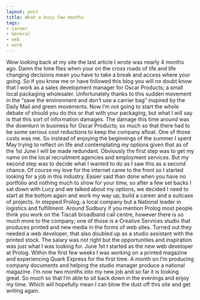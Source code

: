 ```yaml
---
layout: post
title: What a busy few months
tags:
- career
- General
- web
- work
---
```


Wow looking back at my site the last article I wrote was nearly 4 months ago. Damn the time flies when your on the cross roads of life and life changing decisions mean you have to take a break and access where your going. So if you know me or have followed this blog you will no doubt know that I work as a sales development manager for Oscar Products; a small local packaging wholesaler. Unfortunately thanks to this sudden movement in the “save the environment and don’t use a carrier bag” inspired by the Daily Mail and green movements. Now I’m not going to start the whole debate of should you do this or that with your packaging, but what I will say is that this sort of information damages. The damage this time around was the downturn in business for Oscar Products; so much so that there had to be some serious cost reductions to keep the company afloat. One of those costs was me. So instead of enjoying the beginnings of the summer I spent May trying to reflect on life and contemplating my options given that as of the 1st June I will be made redundant. Obviously the first step was to get my name on the local recruitment agencies and employment services. But my second step was to decide what I wanted to do as I saw this as a second chance. Of course my love for the internet came to the front so I started looking for a job in this industry. Easier said than done when you have no portfolio and nothing much to show for your time, so after a few set backs I sat down with Lucy and we talked about my options, we decided I need to start at the bottom again and work my way up; build a career and a suitcase of projects. In stepped Prolog; a local company but a National leader in logistics and fulfillment. Around Sudbury if you mention Prolog most people think you work on the Tiscali broadband call centre, however there is so much more to the company; one of those is a Creative Services studio that produces printed and new media in the forms of web sites. Turned out they needed a web developer, that also doubled up as a studio assistant with the printed stock. The salary was not right but the opportunities and inspiration was just what I was looking for. June 1st I started as the new web developer at Prolog. Within the first few weeks I was working on a printed magazine and experiencing Quark Express for the first time. A month on I’m producing company documents and helping the studio manager produce a national magazine. I’m now two months into my new job and so far it is looking great. So much so that I’m able to sit back down in the evenings and enjoy my time. Which will hopefully mean I can blow the dust off this site and get writing again.
